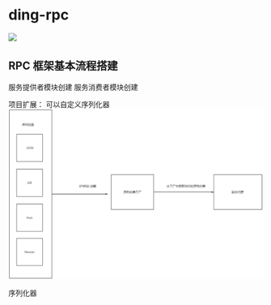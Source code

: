 # ding-rpc
![](https://s3.bmp.ovh/imgs/2024/07/30/0b3b01c74166e2c7.png)
## RPC 框架基本流程搭建
服务提供者模块创建
服务消费者模块创建


项目扩展：
可以自定义序列化器
![img_1.png](img_1.png)

序列化器


